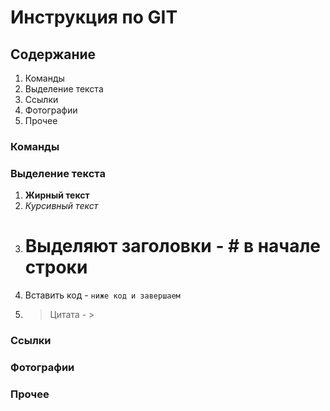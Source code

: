 # Инструкция по GIT

## Содержание

1. Команды
2. Выделение текста
3. Ссылки
5. Фотографии
6. Прочее

### Команды

### Выделение текста
1) **Жирный текст**
2) *Курсивный текст*
4) # Выделяют заголовки - # в начале строки
6) Вставить код - ``` ниже код и завершаем ```
7) >Цитата - >
### Ссылки

### Фотографии

### Прочее